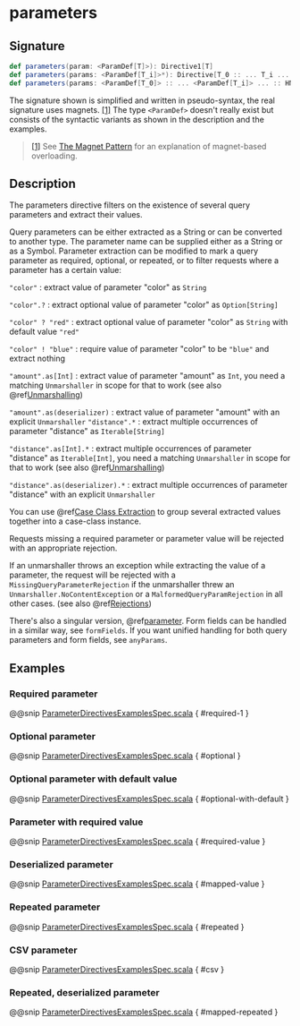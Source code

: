 # parameters

## Signature

```scala
def parameters(param: <ParamDef[T]>): Directive1[T]
def parameters(params: <ParamDef[T_i]>*): Directive[T_0 :: ... T_i ... :: HNil]
def parameters(params: <ParamDef[T_0]> :: ... <ParamDef[T_i]> ... :: HNil): Directive[T_0 :: ... T_i ... :: HNil]
```

The signature shown is simplified and written in pseudo-syntax, the real signature uses magnets. <a id="^1" href="#1">[1]</a> The type
`<ParamDef>` doesn't really exist but consists of the syntactic variants as shown in the description and the examples.

> <a id="1" href="#^1">[1]</a> See [The Magnet Pattern](http://spray.io/blog/2012-12-13-the-magnet-pattern/) for an explanation of magnet-based overloading.

## Description

The parameters directive filters on the existence of several query parameters and extract their values.

Query parameters can be either extracted as a String or can be converted to another type. The parameter name
can be supplied either as a String or as a Symbol. Parameter extraction can be modified to mark a query parameter
as required, optional, or repeated, or to filter requests where a parameter has a certain value:

`"color"`
: extract value of parameter "color" as `String`

`"color".?`
: extract optional value of parameter "color" as `Option[String]`

`"color" ? "red"`
: extract optional value of parameter "color" as `String` with default value `"red"`

`"color" ! "blue"`
: require value of parameter "color" to be `"blue"` and extract nothing

`"amount".as[Int]`
: extract value of parameter "amount" as `Int`, you need a matching `Unmarshaller` in scope for that to work
(see also @ref[Unmarshalling](../../../common/unmarshalling.md))

`"amount".as(deserializer)`
: extract value of parameter "amount" with an explicit `Unmarshaller`
`"distance".*`
: extract multiple occurrences of parameter "distance" as `Iterable[String]`

`"distance".as[Int].*`
: extract multiple occurrences of parameter "distance" as `Iterable[Int]`, you need a matching `Unmarshaller` in scope for that to work
(see also @ref[Unmarshalling](../../../common/unmarshalling.md))

`"distance".as(deserializer).*`
: extract multiple occurrences of parameter "distance" with an explicit `Unmarshaller`

You can use @ref[Case Class Extraction](../../case-class-extraction.md) to group several extracted values together into a case-class
instance.

Requests missing a required parameter or parameter value will be rejected with an appropriate rejection. 

If an unmarshaller throws an exception while extracting the value of a parameter, the request will be rejected with a `MissingQueryParameterRejection` 
if the unmarshaller threw an `Unmarshaller.NoContentException` or a `MalformedQueryParamRejection` in all other cases.
(see also @ref[Rejections](../../../routing-dsl/rejections.md))

There's also a singular version, @ref[parameter](parameter.md). Form fields can be handled in a similar way, see `formFields`. If
you want unified handling for both query parameters and form fields, see `anyParams`.

## Examples

### Required parameter

@@snip [ParameterDirectivesExamplesSpec.scala](../../../../../../../test/scala/docs/http/scaladsl/server/directives/ParameterDirectivesExamplesSpec.scala) { #required-1 }

### Optional parameter

@@snip [ParameterDirectivesExamplesSpec.scala](../../../../../../../test/scala/docs/http/scaladsl/server/directives/ParameterDirectivesExamplesSpec.scala) { #optional }

### Optional parameter with default value

@@snip [ParameterDirectivesExamplesSpec.scala](../../../../../../../test/scala/docs/http/scaladsl/server/directives/ParameterDirectivesExamplesSpec.scala) { #optional-with-default }

### Parameter with required value

@@snip [ParameterDirectivesExamplesSpec.scala](../../../../../../../test/scala/docs/http/scaladsl/server/directives/ParameterDirectivesExamplesSpec.scala) { #required-value }

### Deserialized parameter

@@snip [ParameterDirectivesExamplesSpec.scala](../../../../../../../test/scala/docs/http/scaladsl/server/directives/ParameterDirectivesExamplesSpec.scala) { #mapped-value }

### Repeated parameter

@@snip [ParameterDirectivesExamplesSpec.scala](../../../../../../../test/scala/docs/http/scaladsl/server/directives/ParameterDirectivesExamplesSpec.scala) { #repeated }

### CSV parameter

@@snip [ParameterDirectivesExamplesSpec.scala](../../../../../../../test/scala/docs/http/scaladsl/server/directives/ParameterDirectivesExamplesSpec.scala) { #csv }

### Repeated, deserialized parameter

@@snip [ParameterDirectivesExamplesSpec.scala](../../../../../../../test/scala/docs/http/scaladsl/server/directives/ParameterDirectivesExamplesSpec.scala) { #mapped-repeated }
